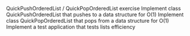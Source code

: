 QuickPushOrderedList / QuickPopOrderedList exercise
Implement class QuickPushOrderedList that pushes to a data structure for O(1)
Implement class QuickPopOrderedList that pops from a data structure for O(1)
Implement a test application that tests lists efficiency
